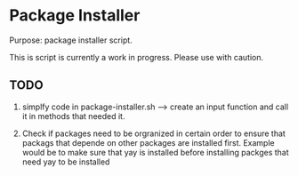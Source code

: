 # Package Installer

Purpose: package installer script.

This is script is currently a work in progress. Please use with caution.

## TODO 

1) simplfy code in package-installer.sh --> create an input function and call it
in methods that needed it.

2) Check if packages need to be orgranized in certain order to ensure that packags 
that depende on other packages are installed first. Example would be to make sure that
yay is installed before installing packges that need yay to be installed
